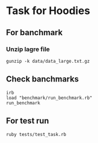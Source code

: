 # Task for Hoodies

## For banchmark

### Unzip lagre file
```gunzip -k data/data_large.txt.gz```

## Check banchmarks
```
irb
load "benchmark/run_benchmark.rb"
run_benchmark
```

## For test run
```ruby tests/test_task.rb```
